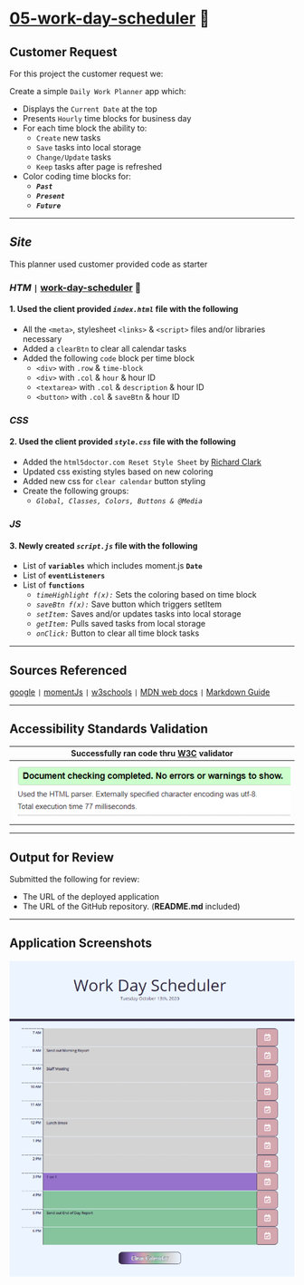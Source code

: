 # [**05-work-day-scheduler**](https://michellemcconville.github.io/05-work-day-scheduler/) :link:

## Customer Request

For this project the customer request we:

Create a simple `Daily Work Planner` app which:

- Displays the `Current Date` at the top
- Presents `Hourly` time blocks for business day
- For each time block the ability to:
  - `Create` new tasks
  - `Save` tasks into local storage
  - `Change/Update` tasks
  - `Keep` tasks after page is refreshed
- Color coding time blocks for:
  - ***`Past`***
  - ***`Present`***
  - ***`Future`***
  
---

## ***Site***

This planner used customer provided code as starter

### ***HTM*** `|` [**work-day-scheduler**](https://michellemcconville.github.io/05-work-day-scheduler/) :link:

#### 1. Used the client provided ***`index.html`*** file with the following

- All the `<meta>`, stylesheet `<links>` & `<script>` files and/or libraries necessary
- Added a `clearBtn` to clear all calendar tasks
- Added the following `code` block per time block
  - `<div>` with `.row` & `time-block`
  - `<div>` with `.col` & `hour` & hour ID
  - `<textarea>` with `.col` & `description` & hour ID
  - `<button>` with `.col` & `saveBtn` & hour ID

### ***CSS***

#### 2. Used the client provided ***`style.css`*** file with the following

- Added the `html5doctor.com Reset Style Sheet` by [Richard Clark](http://richclarkdesign.com)
- Updated css existing styles based on new coloring
- Added new css for `clear calendar` button styling
- Create the following groups:
  - *`Global, Classes, Colors, Buttons & @Media`*

### ***JS***

#### 3. Newly created ***`script.js`*** file with the following

- List of **`variables`** which includes moment.js **`Date`**
- List of **`eventListeners`**
- List of **`functions`**
  - *`timeHighlight f(x):`* Sets the coloring based on time block
  - *`saveBtn f(x):`* Save button which triggers setItem
  - *`setItem:`* Saves and/or updates tasks into local storage
  - *`getItem:`* Pulls saved tasks from local storage
  - *`onClick:`* Button to clear all time block tasks

---

## Sources Referenced

[google](https://www.google.com/) `|`
[momentJs](https://momentjs.com/) `|`
[w3schools](https://www.w3schools.com) `|`
[MDN web docs](https://developer.mozilla.org/en-US/) `|`
[Markdown Guide](https://www.markdownguide.org/)

---

## Accessibility Standards Validation

| Successfully ran code thru [**W3C**](https://validator.w3.org/) validator |
|---------------------------------------------------------------------------|
| ![Validation Results](./images/05-w3c-Success.png)                        |

---

## Output for Review

Submitted the following for review:

- The URL of the deployed application
- The URL of the GitHub repository. (**README.md** included)

---

## Application Screenshots

![Day Planner](./images/dayPlanner.png)
